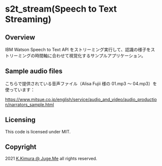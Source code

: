 # s2t_stream(Speech to Text Streaming)


## Overview

IBM Watson Speech to Text API をストリーミング実行して、認識の様子をストリーミングの時間軸に合わせて視覚化するサンプルアプリケーション。


## Sample audio files

こちらで提供されている音声ファイル（Alisa Fujii 様の 01.mp3 ～ 04.mp3）を使っています：

https://www.mitsue.co.jp/english/service/audio_and_video/audio_production/narrators_sample.html


## Licensing

This code is licensed under MIT.


## Copyright

2021  [K.Kimura @ Juge.Me](https://github.com/dotnsf) all rights reserved.
